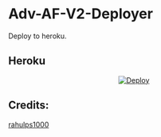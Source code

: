 # Adv-AF-V2-Deployer

Deploy to heroku.

<!-- ## Railway

[![Deploy on Railway](https://railway.app/button.svg)](https://railway.app/new/template?template=)
<br> -->

## Heroku

<p align="center">
<a href="https://heroku.com/deploy">
  <img src="https://www.herokucdn.com/deploy/button.svg" alt="Deploy">
</a>
</p>

## Credits:

[rahulps1000](https://github.com/rahulps1000/HerokuBannedDeployer)

